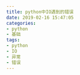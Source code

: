 ```yaml
---
title: python中IO遇到的错误
date: 2019-02-16 15:47:05
categories:
- python
- 基础
tags:
- python
- IO
- 异常
- 错误
---
```

